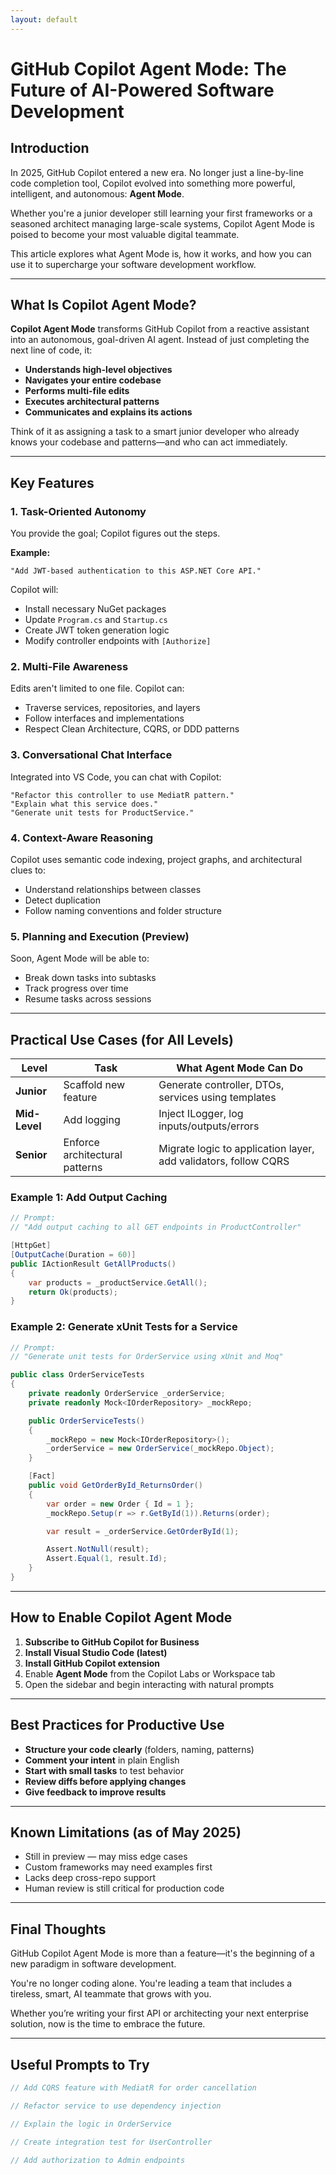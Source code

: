 ```yaml
---
layout: default
---
```

# GitHub Copilot Agent Mode: The Future of AI-Powered Software Development

## Introduction

In 2025, GitHub Copilot entered a new era. No longer just a line-by-line code completion tool, Copilot evolved into something more powerful, intelligent, and autonomous: **Agent Mode**.

Whether you're a junior developer still learning your first frameworks or a seasoned architect managing large-scale systems, Copilot Agent Mode is poised to become your most valuable digital teammate.

This article explores what Agent Mode is, how it works, and how you can use it to supercharge your software development workflow.

---

## What Is Copilot Agent Mode?

**Copilot Agent Mode** transforms GitHub Copilot from a reactive assistant into an autonomous, goal-driven AI agent. Instead of just completing the next line of code, it:

- **Understands high-level objectives**
- **Navigates your entire codebase**
- **Performs multi-file edits**
- **Executes architectural patterns**
- **Communicates and explains its actions**

Think of it as assigning a task to a smart junior developer who already knows your codebase and patterns—and who can act immediately.

---

## Key Features

### 1. **Task-Oriented Autonomy**
You provide the goal; Copilot figures out the steps.

**Example:**
```text
"Add JWT-based authentication to this ASP.NET Core API."
```
Copilot will:
- Install necessary NuGet packages
- Update `Program.cs` and `Startup.cs`
- Create JWT token generation logic
- Modify controller endpoints with `[Authorize]`

### 2. **Multi-File Awareness**
Edits aren't limited to one file. Copilot can:
- Traverse services, repositories, and layers
- Follow interfaces and implementations
- Respect Clean Architecture, CQRS, or DDD patterns

### 3. **Conversational Chat Interface**
Integrated into VS Code, you can chat with Copilot:

```text
"Refactor this controller to use MediatR pattern."
"Explain what this service does."
"Generate unit tests for ProductService."
```

### 4. **Context-Aware Reasoning**
Copilot uses semantic code indexing, project graphs, and architectural clues to:
- Understand relationships between classes
- Detect duplication
- Follow naming conventions and folder structure

### 5. **Planning and Execution (Preview)**
Soon, Agent Mode will be able to:
- Break down tasks into subtasks
- Track progress over time
- Resume tasks across sessions

---

## Practical Use Cases (for All Levels)

| Level | Task | What Agent Mode Can Do |
|-------|------|-------------------------|
| **Junior** | Scaffold new feature | Generate controller, DTOs, services using templates |
| **Mid-Level** | Add logging | Inject ILogger, log inputs/outputs/errors |
| **Senior** | Enforce architectural patterns | Migrate logic to application layer, add validators, follow CQRS |

### Example 1: Add Output Caching
```csharp
// Prompt:
// "Add output caching to all GET endpoints in ProductController"

[HttpGet]
[OutputCache(Duration = 60)]
public IActionResult GetAllProducts()
{
    var products = _productService.GetAll();
    return Ok(products);
}
```

### Example 2: Generate xUnit Tests for a Service
```csharp
// Prompt:
// "Generate unit tests for OrderService using xUnit and Moq"

public class OrderServiceTests
{
    private readonly OrderService _orderService;
    private readonly Mock<IOrderRepository> _mockRepo;

    public OrderServiceTests()
    {
        _mockRepo = new Mock<IOrderRepository>();
        _orderService = new OrderService(_mockRepo.Object);
    }

    [Fact]
    public void GetOrderById_ReturnsOrder()
    {
        var order = new Order { Id = 1 };
        _mockRepo.Setup(r => r.GetById(1)).Returns(order);

        var result = _orderService.GetOrderById(1);

        Assert.NotNull(result);
        Assert.Equal(1, result.Id);
    }
}
```

---

## How to Enable Copilot Agent Mode

1. **Subscribe to GitHub Copilot for Business**
2. **Install Visual Studio Code (latest)**
3. **Install GitHub Copilot extension**
4. Enable **Agent Mode** from the Copilot Labs or Workspace tab
5. Open the sidebar and begin interacting with natural prompts

---

## Best Practices for Productive Use

- **Structure your code clearly** (folders, naming, patterns)
- **Comment your intent** in plain English
- **Start with small tasks** to test behavior
- **Review diffs before applying changes**
- **Give feedback to improve results**

---

## Known Limitations (as of May 2025)

- Still in preview — may miss edge cases
- Custom frameworks may need examples first
- Lacks deep cross-repo support
- Human review is still critical for production code

---

## Final Thoughts

GitHub Copilot Agent Mode is more than a feature—it's the beginning of a new paradigm in software development. 

You're no longer coding alone. You're leading a team that includes a tireless, smart, AI teammate that grows with you.

Whether you’re writing your first API or architecting your next enterprise solution, now is the time to embrace the future.

---

## Useful Prompts to Try

```csharp
// Add CQRS feature with MediatR for order cancellation

// Refactor service to use dependency injection

// Explain the logic in OrderService

// Create integration test for UserController

// Add authorization to Admin endpoints
```
